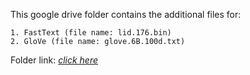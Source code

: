 This google drive folder contains the additional files for:
```
1. FastText (file name: lid.176.bin)
2. GloVe (file name: glove.6B.100d.txt)
```
Folder link: <i>[click here](https://drive.google.com/drive/folders/1Aki0RWdfroUHOxq4ggsdXOpG1wjciksz?usp=sharing)</i>
